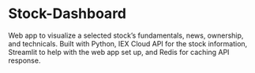 # Stock-Dashboard
Web app to visualize a selected stock’s fundamentals, news, ownership, and technicals. Built with Python, IEX Cloud API for the stock information, Streamlit to help with the web app set up, and Redis for caching API response. 
